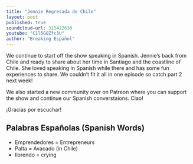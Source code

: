 ```yaml
---
title: "Jennie Regresada de Chile"
layout: post
published: true
soundcloud-url: 315422630
youtube: "C1l5GQZfc3U"
author: "Breaking Español"
---
```

We continue to start off  the show speaking in Spanish. Jennie’s back from Chile and ready to share about her time in Santiago and the coastline of Chile. She loved speaking in Spanish while there and has some fun experiences to share. We couldn’t fit it all in one episode so catch part 2 next week!

We also started a new community over on Patreon where you can support the show and continue our Spanish converstaions. Ciao!

¡Gracias por escuchar!

## Palabras Españolas (Spanish Words)
- Emprendedores = Entrepreneurs
- Palta = Avacado (in Chile)
- llorendo = crying
